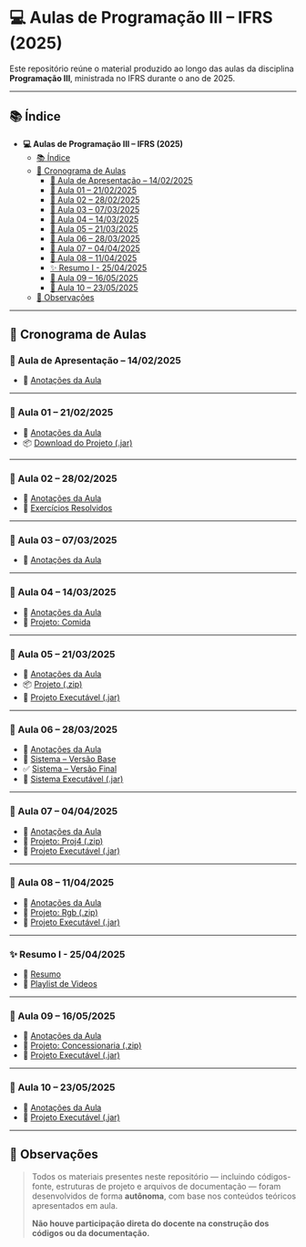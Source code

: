 # 💻 Aulas de Programação III – IFRS (2025)

Este repositório reúne o material produzido ao longo das aulas da disciplina **Programação III**, ministrada no IFRS durante o ano de 2025.

---

## 📚 Índice

- **💻 Aulas de Programação III – IFRS (2025)**
  - [📚 Índice](#-índice)
  - [📅 Cronograma de Aulas](#-cronograma-de-aulas)
    - [📘 Aula de Apresentação – 14/02/2025](#-aula-de-apresentação--14022025)
    - [🧱 Aula 01 – 21/02/2025](#-aula-01--21022025)
    - [🧱 Aula 02 – 28/02/2025](#-aula-02--28022025)
    - [🧱 Aula 03 – 07/03/2025](#-aula-03--07032025)
    - [🧱 Aula 04 – 14/03/2025](#-aula-04--14032025)
    - [🧱 Aula 05 – 21/03/2025](#-aula-05--21032025)
    - [🧱 Aula 06 – 28/03/2025](#-aula-06--28032025)
    - [🧱 Aula 07 – 04/04/2025](#-aula-07--04042025)
    - [🧱 Aula 08 – 11/04/2025](#-aula-08--11042025)
    - [✨ Resumo I - 25/04/2025](#-resumo-i---25042025)
    - [🧱 Aula 09 – 16/05/2025](#-aula-09--16052025)
    - [🧱 Aula 10 – 23/05/2025](#-aula-10--23052025)
  - [🔎 Observações](#-observações)

---

## 📅 Cronograma de Aulas

### 📘 Aula de Apresentação – 14/02/2025

- 📝 [Anotações da Aula](aulas/Aula00.md)

---

### 🧱 Aula 01 – 21/02/2025

- 📝 [Anotações da Aula](aulas/Aula01.md)
- 📦 [Download do Projeto (.jar)](aulas/Dist/Aula01/aula01.jar)

---

### 🧱 Aula 02 – 28/02/2025

- 📝 [Anotações da Aula](aulas/Aula02.md)
- 🧮 [Exercícios Resolvidos](exercicios/Exercicio01.md)

---

### 🧱 Aula 03 – 07/03/2025

- 📝 [Anotações da Aula](aulas/Aula03.md)

---

### 🧱 Aula 04 – 14/03/2025

- 📝 [Anotações da Aula](aulas/Aula04.md)
- 📁 [Projeto: Comida](aulas/Projects/ProjetoComida/)

---

### 🧱 Aula 05 – 21/03/2025

- 📝 [Anotações da Aula](aulas/Aula05.md)
- 📦 [Projeto (.zip)](aulas/Projects/Aula05.zip)
- 🔧 [Projeto Executável (.jar)](aulas/Dist/Aula05/Aula05.jar)

---

### 🧱 Aula 06 – 28/03/2025

- 📝 [Anotações da Aula](aulas/Aula06.md)
- 🧰 [Sistema – Versão Base](aulas/Projects/Sistema/Sistema.zip)
- ✅ [Sistema – Versão Final](aulas/Projects/Sistema/SistemaFinal.zip)
- 🔧 [Sistema Executável (.jar)](aulas/Dist/Aula06/Sistema.jar)

---

### 🧱 Aula 07 – 04/04/2025

- 📝 [Anotações da Aula](aulas/Aula07.md)
- 📁 [Projeto: Proj4 (.zip)](aulas/Projects/Proj4.zip)
- 🔧 [Projeto Executável (.jar)](aulas/Dist/Aula07/Proj4.jar)

---

### 🧱 Aula 08 – 11/04/2025

- 📝 [Anotações da Aula](aulas/Aula08.md)
- 📁 [Projeto: Rgb (.zip)](aulas/Projects/Rgb.zip)
- 🔧 [Projeto Executável (.jar)](aulas/Dist/Aula08/Rgb.jar)

---

### ✨ Resumo I - 25/04/2025

- 📝 [Resumo](aulas/ResumoProva01.md)
- 📼 [Playlist de Videos](https://www.youtube.com/watch?v=JcbALSW-Okc&list=PLnkE84qDhDXIM_uaCU91s0kti4DmkK0E6)

---

### 🧱 Aula 09 – 16/05/2025

- 📝 [Anotações da Aula](aulas/Aula09.md)
- 📁 [Projeto: Concessionaria (.zip)](aulas/Projects/Concessionaria.zip)
- 🔧 [Projeto Executável (.jar)](aulas/Dist/Aula09/Concessionaria.jar)

---

### 🧱 Aula 10 – 23/05/2025

- 📝 [Anotações da Aula](aulas/Aula10.md)
- 🔧 [Projeto Executável (.jar)](aulas/Dist/Aula10/Pessoa.jar)

---

## 🔎 Observações

> Todos os materiais presentes neste repositório — incluindo códigos-fonte, estruturas de projeto e arquivos de documentação — foram desenvolvidos de forma **autônoma**, com base nos conteúdos teóricos apresentados em aula.
>
> **Não houve participação direta do docente na construção dos códigos ou da documentação.**
